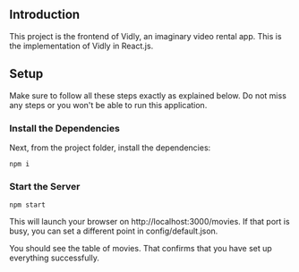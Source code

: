 ## Introduction

This project is the frontend of Vidly, an imaginary video rental app. 
This is the implementation of Vidly in React.js.

## Setup

Make sure to follow all these steps exactly as explained below. Do not miss any steps or you won't be able to run this application.


### Install the Dependencies

Next, from the project folder, install the dependencies:

    npm i

### Start the Server

    npm start

This will launch your browser on http://localhost:3000/movies. If that port is busy, you can set a different point in config/default.json.


You should see the table of movies. That confirms that you have set up everything successfully.



